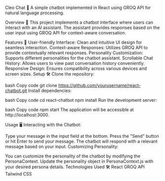 Cleo Chat 💬
A simple chatbot implemented in React using GROQ API for natural language processing.

Overview 🌟
This project implements a chatbot interface where users can interact with an AI assistant. The assistant provides responses based on the user input using GROQ API for context-aware conversation.

Features 🚀
User-friendly Interface: Clean and intuitive UI design for seamless interaction.
Context-aware Responses: Utilizes GROQ API to provide contextually relevant responses.
Personality Customization: Supports different personalities for the chatbot assistant.
Scrollable Chat History: Allows users to view past conversation history conveniently.
Responsive Design: Ensures compatibility across various devices and screen sizes.
Setup 🛠️
Clone the repository:

bash
Copy code
git clone https://github.com/yourusername/react-chatbot.git
Install dependencies:

bash
Copy code
cd react-chatbot
npm install
Run the development server:

bash
Copy code
npm start
The application will be accessible at http://localhost:3000.

Usage 🖥️
Interacting with the Chatbot:

Type your message in the input field at the bottom.
Press the "Send" button or hit Enter to send your message.
The chatbot will respond with a relevant message based on your input.
Customizing Personality:

You can customize the personality of the chatbot by modifying the PersonaContext.
Update the personality object in PersonaContext.js with your desired persona details.
Technologies Used 🛠️
React
GROQ API
Tailwind CSS
